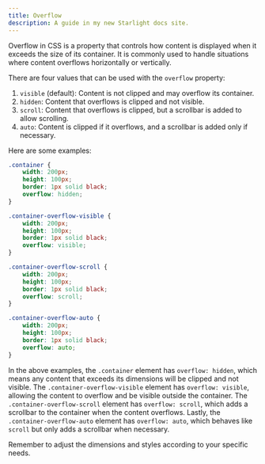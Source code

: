 ```yaml
---
title: Overflow
description: A guide in my new Starlight docs site.
---
```

Overflow in CSS is a property that controls how content is displayed when it exceeds the size of its container. It is commonly used to handle situations where content overflows horizontally or vertically.

There are four values that can be used with the `overflow` property:

1. `visible` (default): Content is not clipped and may overflow its container.
2. `hidden`: Content that overflows is clipped and not visible.
3. `scroll`: Content that overflows is clipped, but a scrollbar is added to allow scrolling.
4. `auto`: Content is clipped if it overflows, and a scrollbar is added only if necessary.

Here are some examples:

```css
.container {
    width: 200px;
    height: 100px;
    border: 1px solid black;
    overflow: hidden;
}

.container-overflow-visible {
    width: 200px;
    height: 100px;
    border: 1px solid black;
    overflow: visible;
}

.container-overflow-scroll {
    width: 200px;
    height: 100px;
    border: 1px solid black;
    overflow: scroll;
}

.container-overflow-auto {
    width: 200px;
    height: 100px;
    border: 1px solid black;
    overflow: auto;
}
```

In the above examples, the `.container` element has `overflow: hidden`, which means any content that exceeds its dimensions will be clipped and not visible. The `.container-overflow-visible` element has `overflow: visible`, allowing the content to overflow and be visible outside the container. The `.container-overflow-scroll` element has `overflow: scroll`, which adds a scrollbar to the container when the content overflows. Lastly, the `.container-overflow-auto` element has `overflow: auto`, which behaves like `scroll` but only adds a scrollbar when necessary.

Remember to adjust the dimensions and styles according to your specific needs.
